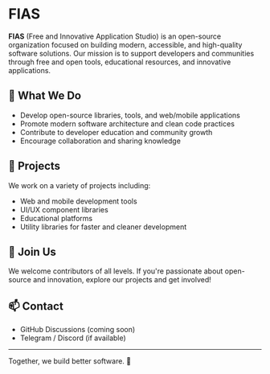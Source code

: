 # FIAS

**FIAS** (Free and Innovative Application Studio) is an open-source organization focused on building modern, accessible, and high-quality software solutions. Our mission is to support developers and communities through free and open tools, educational resources, and innovative applications.

## 🌟 What We Do

- Develop open-source libraries, tools, and web/mobile applications
- Promote modern software architecture and clean code practices
- Contribute to developer education and community growth
- Encourage collaboration and sharing knowledge

## 📂 Projects

We work on a variety of projects including:
- Web and mobile development tools
- UI/UX component libraries
- Educational platforms
- Utility libraries for faster and cleaner development

## 🤝 Join Us

We welcome contributors of all levels. If you're passionate about open-source and innovation, explore our projects and get involved!

## 📫 Contact

- GitHub Discussions (coming soon)
- Telegram / Discord (if available)

---

Together, we build better software. 🚀

